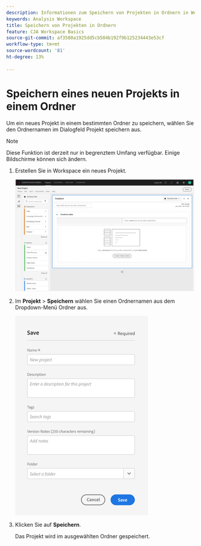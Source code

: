 ```yaml
---
description: Informationen zum Speichern von Projekten in Ordnern in Workspace
keywords: Analysis Workspace
title: Speichern von Projekten in Ordnern
feature: CJA Workspace Basics
source-git-commit: af3580a1925dd5cb504b192f9b125234443e53cf
workflow-type: tm+mt
source-wordcount: '81'
ht-degree: 13%

---
```



# Speichern eines neuen Projekts in einem Ordner

Um ein neues Projekt in einem bestimmten Ordner zu speichern, wählen Sie den Ordnernamen im Dialogfeld Projekt speichern aus.

>[!NOTE]
>
>Diese Funktion ist derzeit nur in begrenztem Umfang verfügbar. Einige Bildschirme können sich ändern.

1. Erstellen Sie in Workspace ein neues Projekt.

   ![](/help/analysis-workspace/build-workspace-project/assets/save-to-folder1.png)

1. Im **Projekt** > **Speichern** wählen Sie einen Ordnernamen aus dem Dropdown-Menü Ordner aus.

   ![](/help/analysis-workspace/build-workspace-project/assets/save-to-folder2.png)

1. Klicken Sie auf **Speichern**.

   Das Projekt wird im ausgewählten Ordner gespeichert.
